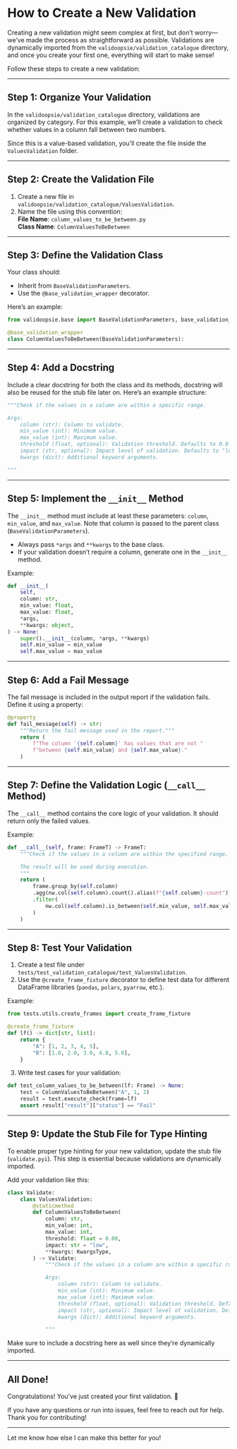 # How to Create a New Validation

Creating a new validation might seem complex at first, but don’t worry—we’ve
made the process as straightforward as possible. Validations are dynamically
imported from the `validoopsie/validation_catalogue` directory, and once you
create your first one, everything will start to make sense!

Follow these steps to create a new validation:

---

## Step 1: Organize Your Validation

In the `validoopsie/validation_catalogue` directory, validations are organized
by category. For this example, we’ll create a validation to check whether
values in a column fall between two numbers.

Since this is a value-based validation, you’ll create the file inside the
`ValuesValidation` folder.

---

## Step 2: Create the Validation File

1. Create a new file in `validoopsie/validation_catalogue/ValuesValidation`.
2. Name the file using this convention:  
   **File Name**: `column_values_to_be_between.py`  
   **Class Name**: `ColumnValuesToBeBetween`

---

## Step 3: Define the Validation Class

Your class should:

- Inherit from `BaseValidationParameters`.
- Use the `@base_validation_wrapper` decorator.

Here’s an example:

```python
from validoopsie.base import BaseValidationParameters, base_validation_wrapper

@base_validation_wrapper
class ColumnValuesToBeBetween(BaseValidationParameters):
```

---

## Step 4: Add a Docstring

Include a clear docstring for both the class and its methods, docstring will also be reused
for the stub file later on. Here’s an example structure:

```python
"""Check if the values in a column are within a specific range.

Args:
    column (str): Column to validate.
    min_value (int): Minimum value.
    max_value (int): Maximum value.
    threshold (float, optional): Validation threshold. Defaults to 0.0.
    impact (str, optional): Impact level of validation. Defaults to "low".
    kwargs (dict): Additional keyword arguments.

"""
```

---

## Step 5: Implement the `__init__` Method

The `__init__` method must include at least these parameters: `column`, `min_value`, and `max_value`.
Note that column is passed to the parent class (`BaseValidationParameters`).

- Always pass `*args` and `**kwargs` to the base class.
- If your validation doesn’t require a column, generate one in the `__init__` method.

Example:

```python
def __init__(
    self,
    column: str,
    min_value: float,
    max_value: float,
    *args,
    **kwargs: object,
) -> None:
    super().__init__(column, *args, **kwargs)
    self.min_value = min_value
    self.max_value = max_value
```

---

## Step 6: Add a Fail Message

The fail message is included in the output report if the validation fails.
Define it using a property:

```python
@property
def fail_message(self) -> str:
    """Return the fail message used in the report."""
    return (
        f"The column '{self.column}' has values that are not "
        f"between {self.min_value} and {self.max_value}."
    )
```

---

## Step 7: Define the Validation Logic (`__call__` Method)

The `__call__` method contains the core logic of your validation. It should
return only the failed values.

Example:

```python
def __call__(self, frame: FrameT) -> FrameT:
    """Check if the values in a column are within the specified range.

    The result will be used during execution.
    """
    return (
        frame.group_by(self.column)
        .agg(nw.col(self.column).count().alias(f"{self.column}-count"))
        .filter(
            nw.col(self.column).is_between(self.min_value, self.max_value) == False,
        )
    )
```

---

## Step 8: Test Your Validation

1. Create a test file under `tests/test_validation_catalogue/test_ValuesValidation`.
2. Use the `@create_frame_fixture` decorator to define test data for different
   DataFrame libraries (`pandas`, `polars`, `pyarrow`, etc.).

Example:

```python
from tests.utils.create_frames import create_frame_fixture

@create_frame_fixture
def lf() -> dict[str, list]:
    return {
        "A": [1, 2, 3, 4, 5],
        "B": [1.0, 2.0, 3.0, 4.0, 5.0],
    }
```

3. Write test cases for your validation:

```python
def test_column_values_to_be_between(lf: Frame) -> None:
    test = ColumnValuesToBeBetween("A", 1, 2)
    result = test.execute_check(frame=lf)
    assert result["result"]["status"] == "Fail"
```

---

## Step 9: Update the Stub File for Type Hinting

To enable proper type hinting for your new validation, update the stub file
(`validate.pyi`). This step is essential because validations are dynamically
imported.

Add your validation like this:

```python
class Validate:
    class ValuesValidation:
        @staticmethod
        def ColumnValuesToBeBetween(
            column: str,
            min_value: int,
            max_value: int,
            threshold: float = 0.00,
            impact: str = "low",
            **kwargs: KwargsType,
        ) -> Validate:
            """Check if the values in a column are within a specific range.

            Args:
                column (str): Column to validate.
                min_value (int): Minimum value.
                max_value (int): Maximum value.
                threshold (float, optional): Validation threshold. Defaults to 0.0.
                impact (str, optional): Impact level of validation. Defaults to "low".
                kwargs (dict): Additional keyword arguments.

            """
```

Make sure to include a docstring here as well since they’re dynamically imported.

---

## All Done!

Congratulations! You’ve just created your first validation. 🎉

If you have any questions or run into issues, feel free to reach out for help.
Thank you for contributing!

--- 

Let me know how else I can make this better for you!

